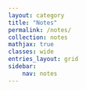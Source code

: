 ```yaml
---
layout: category
title: "Notes"
permalink: /notes/
collection: notes
mathjax: true
classes: wide
entries_layout: grid
sidebar:
    nav: notes    
---
```


